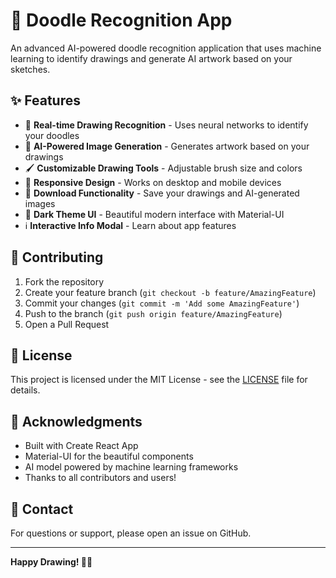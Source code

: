 # 🎨 Doodle Recognition App

An advanced AI-powered doodle recognition application that uses machine learning to identify drawings and generate AI artwork based on your sketches.

## ✨ Features

- 🧠 **Real-time Drawing Recognition** - Uses neural networks to identify your doodles
- 🎨 **AI-Powered Image Generation** - Generates artwork based on your drawings
- 🖌️ **Customizable Drawing Tools** - Adjustable brush size and colors
- 📱 **Responsive Design** - Works on desktop and mobile devices
- 💾 **Download Functionality** - Save your drawings and AI-generated images
- 🌙 **Dark Theme UI** - Beautiful modern interface with Material-UI
- ℹ️ **Interactive Info Modal** - Learn about app features

## 🤝 Contributing

1. Fork the repository
2. Create your feature branch (`git checkout -b feature/AmazingFeature`)
3. Commit your changes (`git commit -m 'Add some AmazingFeature'`)
4. Push to the branch (`git push origin feature/AmazingFeature`)
5. Open a Pull Request

## 📝 License

This project is licensed under the MIT License - see the [LICENSE](LICENSE) file for details.

## 🙏 Acknowledgments

- Built with Create React App
- Material-UI for the beautiful components
- AI model powered by machine learning frameworks
- Thanks to all contributors and users!

## 📧 Contact

For questions or support, please open an issue on GitHub.

---

**Happy Drawing! 🎨✨**

